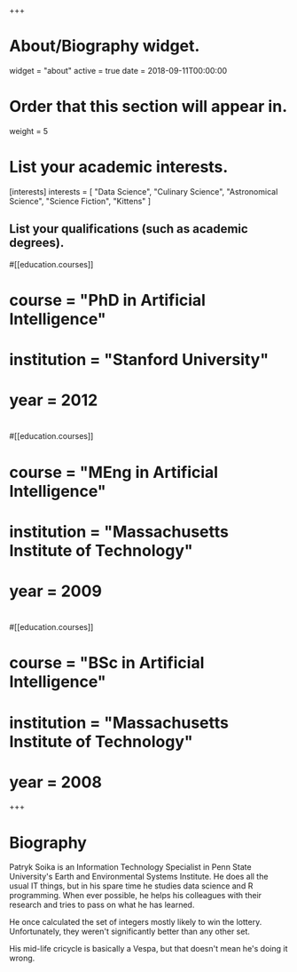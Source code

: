 +++
# About/Biography widget.
widget = "about"
active = true
date = 2018-09-11T00:00:00

# Order that this section will appear in.
weight = 5

# List your academic interests.
[interests]
  interests = [
    "Data Science",
    "Culinary Science",
    "Astronomical Science",
    "Science Fiction",
    "Kittens"
  ]

## List your qualifications (such as academic degrees).
#[[education.courses]]
#  course = "PhD in Artificial Intelligence"
#  institution = "Stanford University"
#  year = 2012
#
#[[education.courses]]
#  course = "MEng in Artificial Intelligence"
#  institution = "Massachusetts Institute of Technology"
#  year = 2009
#
#[[education.courses]]
#  course = "BSc in Artificial Intelligence"
#  institution = "Massachusetts Institute of Technology"
#  year = 2008
 
+++

# Biography

Patryk Soika is an Information Technology Specialist in Penn State University's
Earth and Environmental Systems Institute.  He does all the usual IT things, but
in his spare time he studies data science and R programming.  When ever
possible, he helps his colleagues with their research and tries to pass on what
he has learned.

He once calculated the set of integers mostly likely to win the lottery.
Unfortunately, they weren't significantly better than any other set.

His mid-life cricycle is basically a Vespa, but that doesn't mean he's doing it
wrong.

